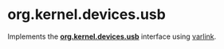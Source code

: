 # org.kernel.devices.usb

Implements the [**org.kernel.devices.usb**](https://github.com/fabrix/org.kernel.devices.usb/blob/master/src/org.kernel.devices.usb.varlink) interface using [varlink](http://varlink.org).
